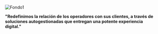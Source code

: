 
![Fondo1](https://github.com/sixbell-telco/.github/assets/244328/04c9661b-b00b-4978-93f6-c17ea61c0910)

**"Redefinimos la relación de los operadores con sus clientes, a través de soluciones autogestionadas que entregan una potente experiencia digital."**
